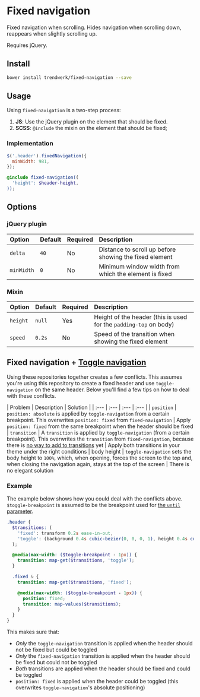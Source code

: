 # Fixed navigation
Fixed navigation when scrolling. Hides navigation when scrolling down, reappears when slightly scrolling up.

Requires jQuery.

## Install
```sh
bower install trendwerk/fixed-navigation --save
```

## Usage
Using `fixed-navigation` is a two-step process:

1. **JS**: Use the jQuery plugin on the element that should be fixed.
2. **SCSS**: `@include` the mixin on the element that should be fixed;

### Implementation

```js
$('.header').fixedNavigation({
  minWidth: 981,
});
```

```scss
@include fixed-navigation((
  'height': $header-height,
));
```

## Options

### jQuery plugin

| Option | Default | Required | Description |
| :--- | :--- | :--- | :--- |
| `delta` | `40` | No | Distance to scroll up before showing the fixed element
| `minWidth` | `0` | No | Minimum window width from which the element is fixed

### Mixin

| Option | Default | Required | Description |
| :--- | :--- | :--- | :--- |
| `height` | `null` | Yes | Height of the header (this is used for the `padding-top` on body)
| `speed` | `0.2s` | No | Speed of the transition when showing the fixed element

## Fixed navigation + [Toggle navigation](https://github.com/trendwerk/toggle-navigation)
Using these repositories together creates a few conflicts. This assumes you're using this repository to create a fixed header and use `toggle-navigation` on the same header. Below you'll find a few tips on how to deal with these conflicts.

| Problem | Description | Solution |
| :--- | :--- | :--- | :--- |
| `position` | `position: absolute` is applied by `toggle-navigation` from a certain breakpoint. This overwrites `position: fixed` from `fixed-navigation` | Apply `position: fixed` from the same breakpoint when the header should be fixed
| `transition` | A `transition` is applied by `toggle-navigation` (from a certain breakpoint). This overwrites the `transition` from `fixed-navigation`, because there is [no way to add to transitions](https://github.com/sass/sass/issues/249) yet | Apply both transitions in your theme under the right conditions
| body height | `toggle-navigation` sets the body height to `100%`, which, when opening, forces the screen to the top and, when closing the navigation again, stays at the top of the screen | There is no elegant solution


### Example
The example below shows how you could deal with the conflicts above. `$toggle-breakpoint` is assumed to be the breakpoint used for [the `until` parameter](https://github.com/trendwerk/toggle-navigation#until).

```scss
.header {
  $transitions: (
    'fixed': transform 0.2s ease-in-out,
    'toggle': (background 0.4s cubic-bezier(0, 0, 0, 1), height 0.4s cubic-bezier(0, 0, 0, 1)),
  );

  @media(max-width: ($toggle-breakpoint - 1px)) {
    transition: map-get($transitions, 'toggle');
  }

  .fixed & {
    transition: map-get($transitions, 'fixed');

    @media(max-width: ($toggle-breakpoint - 1px)) {
      position: fixed;
      transition: map-values($transitions);
    }
  }
}
```

This makes sure that:

- *Only* the `toggle-navigation` transition is applied when the header should not be fixed but could be toggled
- *Only* the `fixed-navigation` transition is applied when the header should be fixed but could not be toggled
- *Both* transitions are applied when the header should be fixed and could be toggled
- `position: fixed` is applied when the header could be toggled (this overwrites `toggle-navigation`'s absolute positioning)
